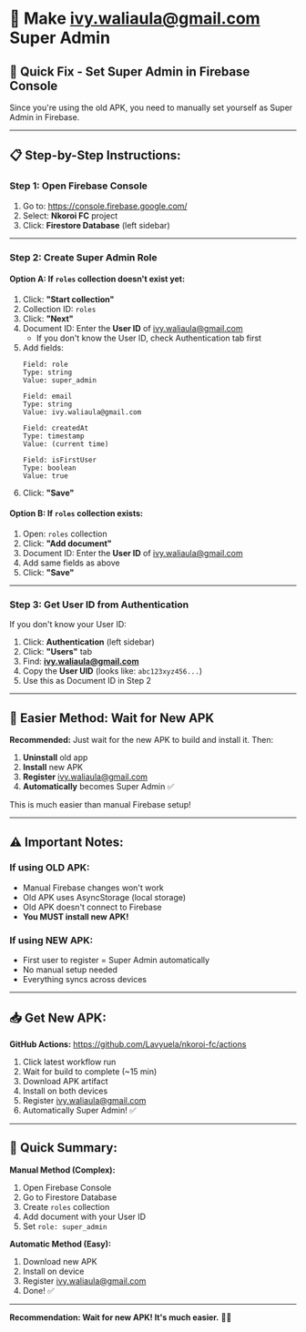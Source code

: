 # 👑 Make ivy.waliaula@gmail.com Super Admin

## 🎯 **Quick Fix - Set Super Admin in Firebase Console**

Since you're using the old APK, you need to manually set yourself as Super Admin in Firebase.

---

## 📋 **Step-by-Step Instructions:**

### **Step 1: Open Firebase Console**
1. Go to: https://console.firebase.google.com/
2. Select: **Nkoroi FC** project
3. Click: **Firestore Database** (left sidebar)

---

### **Step 2: Create Super Admin Role**

#### **Option A: If `roles` collection doesn't exist yet:**

1. Click: **"Start collection"**
2. Collection ID: `roles`
3. Click: **"Next"**
4. Document ID: Enter the **User ID** of ivy.waliaula@gmail.com
   - If you don't know the User ID, check Authentication tab first
5. Add fields:
   ```
   Field: role
   Type: string
   Value: super_admin
   
   Field: email
   Type: string
   Value: ivy.waliaula@gmail.com
   
   Field: createdAt
   Type: timestamp
   Value: (current time)
   
   Field: isFirstUser
   Type: boolean
   Value: true
   ```
6. Click: **"Save"**

#### **Option B: If `roles` collection exists:**

1. Open: `roles` collection
2. Click: **"Add document"**
3. Document ID: Enter the **User ID** of ivy.waliaula@gmail.com
4. Add same fields as above
5. Click: **"Save"**

---

### **Step 3: Get User ID from Authentication**

If you don't know your User ID:

1. Click: **Authentication** (left sidebar)
2. Click: **"Users"** tab
3. Find: **ivy.waliaula@gmail.com**
4. Copy the **User UID** (looks like: `abc123xyz456...`)
5. Use this as Document ID in Step 2

---

## 🚀 **Easier Method: Wait for New APK**

**Recommended:** Just wait for the new APK to build and install it. Then:

1. **Uninstall** old app
2. **Install** new APK
3. **Register** ivy.waliaula@gmail.com
4. **Automatically** becomes Super Admin ✅

This is much easier than manual Firebase setup!

---

## ⚠️ **Important Notes:**

### **If using OLD APK:**
- Manual Firebase changes won't work
- Old APK uses AsyncStorage (local storage)
- Old APK doesn't connect to Firebase
- **You MUST install new APK!**

### **If using NEW APK:**
- First user to register = Super Admin automatically
- No manual setup needed
- Everything syncs across devices

---

## 📥 **Get New APK:**

**GitHub Actions:** https://github.com/Lavyuela/nkoroi-fc/actions

1. Click latest workflow run
2. Wait for build to complete (~15 min)
3. Download APK artifact
4. Install on both devices
5. Register ivy.waliaula@gmail.com
6. Automatically Super Admin! ✅

---

## 🎯 **Quick Summary:**

**Manual Method (Complex):**
1. Open Firebase Console
2. Go to Firestore Database
3. Create `roles` collection
4. Add document with your User ID
5. Set `role: super_admin`

**Automatic Method (Easy):**
1. Download new APK
2. Install on device
3. Register ivy.waliaula@gmail.com
4. Done! ✅

---

**Recommendation: Wait for new APK! It's much easier.** 🚀✅
